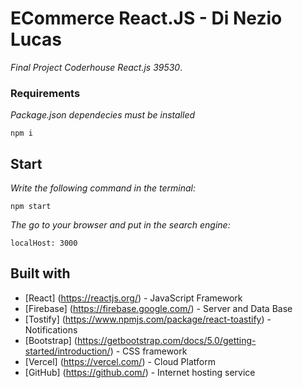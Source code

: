 # ECommerce React.JS - Di Nezio Lucas

_Final Project Coderhouse React.js 39530_.

### Requirements

_Package.json dependecies must be installed_

```
npm i

```

## Start

_Write the following command in the terminal:_

```
npm start

```

_The go to your browser and put in the search engine:_

```
localHost: 3000

```

## Built with

* [React] (https://reactjs.org/) - JavaScript Framework
* [Firebase] (https://firebase.google.com/) - Server and Data Base
* [Tostify] (https://www.npmjs.com/package/react-toastify) - Notifications
* [Bootstrap] (https://getbootstrap.com/docs/5.0/getting-started/introduction/) - CSS framework 
* [Vercel] (https://vercel.com/) - Cloud Platform
* [GitHub] (https://github.com/) - Internet hosting service



